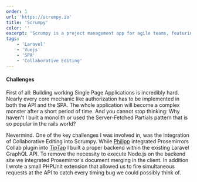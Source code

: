 ```yaml
---
order: 1
url: 'https://scrumpy.io'
title: 'Scrumpy'
color: ''
excerpt: 'Scrumpy is a project management app for agile teams, featuring Scrum and Kanban boards. I joined the Scrumpy team in September 2018 to support them with frontend and backend development'
tags:
    - 'Laravel'
    - 'Vuejs'
    - 'SPA'
    - 'Collaborative Editing'
---
```


#### Challenges

First of all: Building working Single Page Applications is incredibly hard. Nearly every core mechanic like authorization has to be implemented in both the API and the SPA. The whole application will become a complex monster after a short period of time. And you cannot stop thinking: Why haven't I built a monolith or used the Server-Fetched Partials pattern that is so popular in the rails world?

Nevermind. One of the key challenges I was involved in, was the integration of Collaborative Editing into Scrumpy. While [Philipp](https://www.philipp-kuehn.com) integrated Prosemirrors Collab plugin into [TipTap](https://tiptap.scrumpy.io) I built a proper backend within the existing Laravel GraphQL API. To remove the necessity to execute Node.js on the backend site we integrated Prosemirror's document merging in the client. In addition I wrote a small PHPUnit extension that allowed us to fire simultaneous requests at the API to catch every timing bug we could possibly think of.

